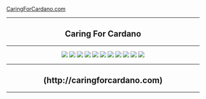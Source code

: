 [CaringForCardano.com](http://caringforcardano.com)
<div align="center">
  <hr />
    <h2 align="center" style="border-bottom: none">Caring For Cardano</h2>
  <hr/>
  <img src="http://64.235.82.145/images/carindashboard.png" />
  <img src="http://64.235.82.145/images/prices.png" />
  <img src="http://64.235.82.145/images/adabtcprices.png" />
  <img src="http://64.235.82.145/images/adaprices.png" />
  <img src="http://64.235.82.145/images/btcprices.png" />
  <img src="http://64.235.82.145/images/milkprices.png" />
  <img src="http://64.235.82.145/images/mvoucherprices.png" />
  <img src="http://64.235.82.145/images/myieldprices.png" />
  <img src="http://64.235.82.145/images/tunaprices.png" />
  <img src="http://64.235.82.145/images/huntprices.png" />
  <img src="http://64.235.82.145/images/optprices.png" />
</div>
<div align="center">
  <hr />
    <h2 align="center" style="border-bottom: none">(http://caringforcardano.com)</h2>
  <hr/>
</div>
